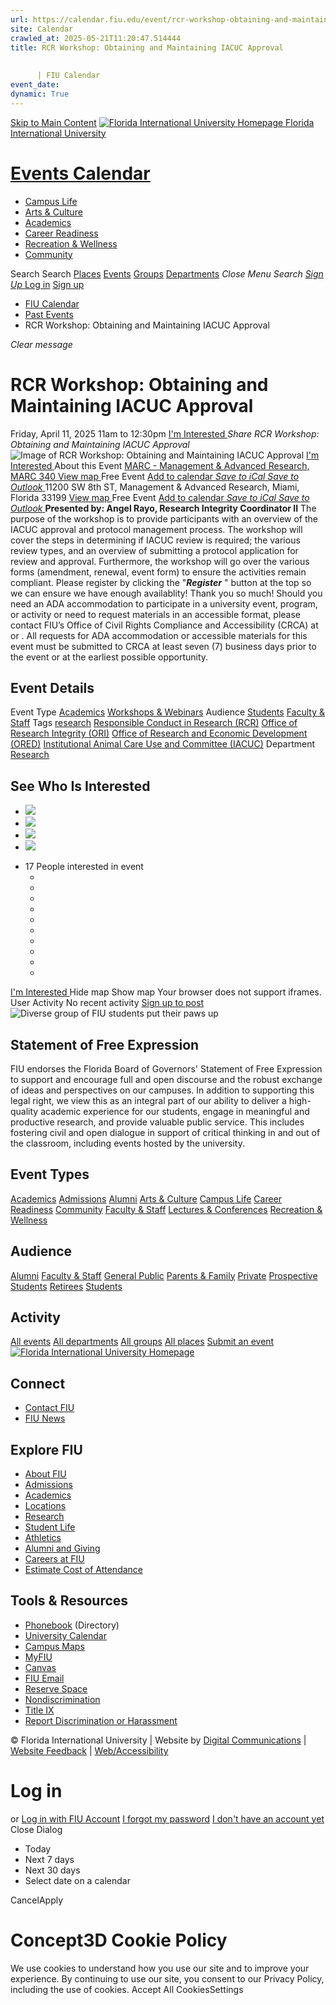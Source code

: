 ```yaml
---
url: https://calendar.fiu.edu/event/rcr-workshop-obtaining-and-maintaining-iacuc-approval
site: Calendar
crawled_at: 2025-05-21T11:20:47.514444
title: RCR Workshop: Obtaining and Maintaining IACUC Approval 
    
    
      | FIU Calendar
event_date: 
dynamic: True
---
```


[Skip to Main Content](https://calendar.fiu.edu/event/rcr-workshop-obtaining-and-maintaining-iacuc-approval#main-content)
[![Florida International University Homepage](https://digicdn.fiu.edu/core/_assets/images/logo-top.png) Florida International University](https://www.fiu.edu)
# [Events Calendar ](https://calendar.fiu.edu/)
  * [Campus Life](https://calendar.fiu.edu/calendar?event_types%5B%5D=127595)
  * [Arts & Culture](https://calendar.fiu.edu/calendar?event_types%5B%5D=127590)
  * [Academics](https://calendar.fiu.edu/calendar?event_types%5B%5D=127582)
  * [Career Readiness](https://calendar.fiu.edu/calendar?event_types%5B%5D=127584)
  * [Recreation & Wellness](https://calendar.fiu.edu/calendar?event_types%5B%5D=127603)
  * [Community](https://calendar.fiu.edu/calendar?event_types%5B%5D=127601)


Search Search
[Places](https://calendar.fiu.edu/search/places) [Events](https://calendar.fiu.edu/calendar) [Groups](https://calendar.fiu.edu/search/groups) [Departments](https://calendar.fiu.edu/search/departments)
_Close Menu_
_Search_ [ _Sign Up_ ](https://calendar.fiu.edu/signup)
[Log in](https://calendar.fiu.edu/auth/shib_login?previous_url=https%3A%2F%2Fcalendar.fiu.edu%2Fevent%2Frcr-workshop-obtaining-and-maintaining-iacuc-approval) [Sign up](https://calendar.fiu.edu/signup)
  * [FIU Calendar](https://calendar.fiu.edu/)
  * [Past Events](https://calendar.fiu.edu/calendar/day/2025/4/11)
  * RCR Workshop: Obtaining and Maintaining IACUC Approval 


_Clear message_
# RCR Workshop: Obtaining and Maintaining IACUC Approval 
Friday, April 11, 2025 11am to 12:30pm 
[ I'm Interested ](https://calendar.fiu.edu/event/48109609192588/confirm?return=https%3A%2F%2Fcalendar.fiu.edu%2Fevent%2Frcr-workshop-obtaining-and-maintaining-iacuc-approval)
_Share RCR Workshop: Obtaining and Maintaining IACUC Approval_
![Image of RCR Workshop: Obtaining and Maintaining IACUC Approval ](https://localist-images.azureedge.net/photos/664326/card/7eb1b843932ccca9c16245cc99f64d88370c9c69.jpg)
[ I'm Interested ](https://calendar.fiu.edu/event/48109609192588/confirm?return=https%3A%2F%2Fcalendar.fiu.edu%2Fevent%2Frcr-workshop-obtaining-and-maintaining-iacuc-approval)
About this Event
[ MARC - Management & Advanced Research, MARC 340 ](https://calendar.fiu.edu/marc) [View map ](https://calendar.fiu.edu/event/rcr-workshop-obtaining-and-maintaining-iacuc-approval#about_map) Free Event
[Add to calendar ](https://calendar.fiu.edu/event/rcr-workshop-obtaining-and-maintaining-iacuc-approval)
[ _Save to iCal_ ](https://calendar.fiu.edu/event/rcr-workshop-obtaining-and-maintaining-iacuc-approval.ics "Save to iCal") [ _Save to Outlook_ ](https://calendar.fiu.edu/event/rcr-workshop-obtaining-and-maintaining-iacuc-approval.ics "Save to Outlook")
11200 SW 8th ST, Management & Advanced Research, Miami, Florida 33199
[View map ](https://calendar.fiu.edu/event/rcr-workshop-obtaining-and-maintaining-iacuc-approval#about_map) Free Event
[Add to calendar ](https://calendar.fiu.edu/event/rcr-workshop-obtaining-and-maintaining-iacuc-approval)
[ _Save to iCal_ ](https://calendar.fiu.edu/event/rcr-workshop-obtaining-and-maintaining-iacuc-approval.ics "Save to iCal") [ _Save to Outlook_ ](https://calendar.fiu.edu/event/rcr-workshop-obtaining-and-maintaining-iacuc-approval.ics "Save to Outlook")
**Presented by: Angel Rayo, Research Integrity Coordinator II**
The purpose of the workshop is to provide participants with an overview of the IACUC approval and protocol management process. The workshop will cover the steps in determining if IACUC review is required; the various review types, and an overview of submitting a protocol application for review and approval. Furthermore, the workshop will go over the various forms (amendment, renewal, event form) to ensure the activities remain compliant. 
Please register by clicking the "**_Register_** " button at the top so we can ensure we have enough availablity! Thank you so much! 
Should you need an ADA accommodation to participate in a university event, program, or activity or need to request materials in an accessible format, please contact FIU’s Office of Civil Rights Compliance and Accessibility (CRCA) at or . All requests for ADA accommodation or accessible materials for this event must be submitted to CRCA at least seven (7) business days prior to the event or at the earliest possible opportunity. 
## Event Details
Event Type
[Academics](https://calendar.fiu.edu/search/events?event_types%5B%5D=127582) [Workshops & Webinars](https://calendar.fiu.edu/search/events?event_types%5B%5D=127588)
Audience
[Students](https://calendar.fiu.edu/search/events?event_types%5B%5D=121719) [Faculty & Staff](https://calendar.fiu.edu/search/events?event_types%5B%5D=121720)
Tags
[research](https://calendar.fiu.edu/search/events?event_types%5B%5D=6881) [Responsible Conduct in Research (RCR)](https://calendar.fiu.edu/search/events?event_types%5B%5D=38137663174992) [Office of Research Integrity (ORI)](https://calendar.fiu.edu/search/events?event_types%5B%5D=38137663176017) [Office of Research and Economic Development (ORED)](https://calendar.fiu.edu/search/events?event_types%5B%5D=38137663177042) [Institutional Animal Care Use and Committee (IACUC)](https://calendar.fiu.edu/search/events?event_types%5B%5D=44719894149962)
Department
[Research](https://calendar.fiu.edu/department/research)
##  See Who Is Interested 
  * ![](https://localist-images.azureedge.net/photos/664326/small/7eb1b843932ccca9c16245cc99f64d88370c9c69.jpg)
  * ![](https://localist-images.azureedge.net/photos/664326/small/7eb1b843932ccca9c16245cc99f64d88370c9c69.jpg)
  * ![](https://localist-images.azureedge.net/photos/664326/small/7eb1b843932ccca9c16245cc99f64d88370c9c69.jpg)
  * ![](https://localist-images.azureedge.net/photos/664326/small/7eb1b843932ccca9c16245cc99f64d88370c9c69.jpg)


+ 17 People interested in event 
  * [](https://calendar.fiu.edu/event/rcr-workshop-obtaining-and-maintaining-iacuc-approval)
  * [](https://calendar.fiu.edu/event/rcr-workshop-obtaining-and-maintaining-iacuc-approval)
  * [](https://calendar.fiu.edu/event/rcr-workshop-obtaining-and-maintaining-iacuc-approval)
  * [](https://calendar.fiu.edu/event/rcr-workshop-obtaining-and-maintaining-iacuc-approval)
  * [](https://calendar.fiu.edu/event/rcr-workshop-obtaining-and-maintaining-iacuc-approval)
  * [](https://calendar.fiu.edu/event/rcr-workshop-obtaining-and-maintaining-iacuc-approval)
  * [](https://calendar.fiu.edu/event/rcr-workshop-obtaining-and-maintaining-iacuc-approval)
  * [](https://calendar.fiu.edu/event/rcr-workshop-obtaining-and-maintaining-iacuc-approval)
  * [](https://calendar.fiu.edu/event/rcr-workshop-obtaining-and-maintaining-iacuc-approval)
  * [](https://calendar.fiu.edu/event/rcr-workshop-obtaining-and-maintaining-iacuc-approval)


[ I'm Interested ](https://calendar.fiu.edu/event/48109609192588/confirm?return=https%3A%2F%2Fcalendar.fiu.edu%2Fevent%2Frcr-workshop-obtaining-and-maintaining-iacuc-approval)
Hide map Show map
Your browser does not support iframes.
User Activity
No recent activity
[Sign up to post](https://calendar.fiu.edu/auth/shib_login?previous_url=https%3A%2F%2Fcalendar.fiu.edu%2Fevent%2Frcr-workshop-obtaining-and-maintaining-iacuc-approval)
![Diverse group of FIU students put their paws up](https://www.fiu.edu/_assets/images/thumbnail-students-paw.jpg)
## Statement of Free Expression
FIU endorses the Florida Board of Governors' Statement of Free Expression to support and encourage full and open discourse and the robust exchange of ideas and perspectives on our campuses. In addition to supporting this legal right, we view this as an integral part of our ability to deliver a high-quality academic experience for our students, engage in meaningful and productive research, and provide valuable public service. This includes fostering civil and open dialogue in support of critical thinking in and out of the classroom, including events hosted by the university.
## Event Types
[Academics](https://calendar.fiu.edu/calendar?event_types%5B%5D=127582)
[Admissions](https://calendar.fiu.edu/calendar?event_types%5B%5D=127583)
[Alumni](https://calendar.fiu.edu/calendar?event_types%5B%5D=127589)
[Arts & Culture](https://calendar.fiu.edu/calendar?event_types%5B%5D=127590)
[Campus Life](https://calendar.fiu.edu/calendar?event_types%5B%5D=127595)
[Career Readiness](https://calendar.fiu.edu/calendar?event_types%5B%5D=127584)
[Community](https://calendar.fiu.edu/calendar?event_types%5B%5D=127601)
[Faculty & Staff](https://calendar.fiu.edu/calendar?event_types%5B%5D=127602)
[Lectures & Conferences](https://calendar.fiu.edu/calendar?event_types%5B%5D=127587)
[Recreation & Wellness](https://calendar.fiu.edu/calendar?event_types%5B%5D=127603)
## Audience
[Alumni](https://calendar.fiu.edu/calendar?event_types%5B%5D=121721)
[Faculty & Staff](https://calendar.fiu.edu/calendar?event_types%5B%5D=121720)
[General Public](https://calendar.fiu.edu/calendar?event_types%5B%5D=121722)
[Parents & Family](https://calendar.fiu.edu/calendar?event_types%5B%5D=36918157286658)
[Private](https://calendar.fiu.edu/calendar?event_types%5B%5D=129753)
[Prospective Students](https://calendar.fiu.edu/calendar?event_types%5B%5D=121723)
[Retirees](https://calendar.fiu.edu/calendar?event_types%5B%5D=37290279036119)
[Students](https://calendar.fiu.edu/calendar?event_types%5B%5D=121719)
## Activity
[All events](https://calendar.fiu.edu/search?what=events)
[All departments](https://calendar.fiu.edu/search/departments)
[All groups](https://calendar.fiu.edu/search?what=groups)
[All places](https://calendar.fiu.edu/search?what=places)
[Submit an event](https://calendar.fiu.edu/admin/events/new/basic-information)
[ ![Florida International University Homepage](https://digicdn.fiu.edu/core/_assets/images/footer-logo.svg) ](https://www.fiu.edu/)
## Connect
  * [Contact FIU](https://www.fiu.edu/about/contact-us/index.html)
  * [FIU News](https://news.fiu.edu/)


## Explore FIU
  * [About FIU](https://www.fiu.edu/about/index.html)
  * [Admissions](https://www.fiu.edu/admissions/index.html)
  * [Academics](https://www.fiu.edu/academics/index.html)
  * [Locations](https://www.fiu.edu/locations/index.html)
  * [Research](https://www.fiu.edu/research/index.html)
  * [Student Life](https://www.fiu.edu/student-life/index.html)
  * [Athletics](https://www.fiu.edu/athletics/index.html)
  * [Alumni and Giving](https://www.fiu.edu/alumni-and-giving/index.html)
  * [Careers at FIU](https://hr.fiu.edu/careers/)
  * [Estimate Cost of Attendance](https://onestop.fiu.edu/finances/estimate-your-costs/)


## Tools & Resources
  * [Phonebook](https://phonebook.fiu.edu) (Directory)
  * [University Calendar](https://calendar.fiu.edu/)
  * [Campus Maps](https://campusmaps.fiu.edu/)
  * [MyFIU](https://my.fiu.edu/)
  * [Canvas](https://canvas.fiu.edu)
  * [FIU Email](http://mail.fiu.edu/)
  * [Reserve Space](https://reservespace.fiu.edu/make-reservation/)
  * [Nondiscrimination](https://ace.fiu.edu/civil-rights-and-accessibility/harassment-and-discrimination/)
  * [Title IX](https://ace.fiu.edu/title-ix/)
  * [Report Discrimination or Harassment](https://report.fiu.edu/)


© Florida International University  | Website by [Digital Communications](https://stratcomm.fiu.edu/digital-print/websites/) | [Website Feedback](https://webforms.fiu.edu/view.php?id=370774&element_5=https://calendar.fiu.edu/https://calendar.fiu.edu/) | [Web/Accessibility](https://accessibility.fiu.edu/)
# Log in
or
[Log in with FIU Account](https://calendar.fiu.edu/auth/shib_login?previous_url=https%3A%2F%2Fcalendar.fiu.edu%2Fevent%2Frcr-workshop-obtaining-and-maintaining-iacuc-approval)
[I forgot my password](https://calendar.fiu.edu/auth/forgot) [I don't have an account yet](https://calendar.fiu.edu/signup)
Close Dialog
  * Today
  * Next 7 days
  * Next 30 days
  * Select date on a calendar


CancelApply
# Concept3D Cookie Policy
We use cookies to understand how you use our site and to improve your experience. By continuing to use our site, you consent to our Privacy Policy, including the use of cookies. 
Accept All CookiesSettings
